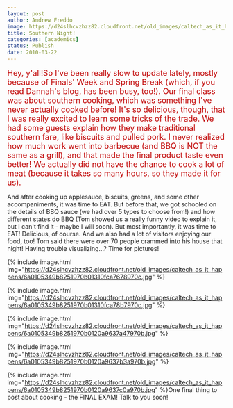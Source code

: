 ```yaml
---
layout: post
author: Andrew Freddo
image: https://d24slhcvzhzz82.cloudfront.net/old_images/caltech_as_it_happens/6a0105349b8251970b0120a963761a970b.jpg
title: Southern Night!
categories: [academics]
status: Publish
date: 2010-03-22
---
```



<span style="color: #c00000; font-size: 18px;">Hey, y'all!So I've been really slow to update lately, mostly because of Finals' Week and Spring Break (which, if you read Dannah's blog, has been busy, too!). Our final class was about southern cooking, which was something I've never actually cooked before! It's so delicious, though, that I was really excited to learn some tricks of the trade. We had some guests explain how they make traditional southern fare, like biscuits and pulled pork. I never realized how much work went into barbecue (and BBQ is NOT the same as a grill), and that made the final product taste even better! We actually did not have the chance to cook a lot of meat (because it takes so many hours, so they made it for us).

And after cooking up applesauce, biscuits, greens, and some other accompaniments, it was time to EAT. But before that, we got schooled on the details of BBQ sauce (we had over 5 types to choose from!) and how different states do BBQ (Tom showed us a really funny video to explain it, but I can't find it - maybe I will soon). But most importantly, it was time to EAT! Delicious, of course. And we also had a lot of visitors enjoying our food, too! Tom said there were over 70 people crammed into his house that night!
Having trouble visualizing...? Time for pictures!

{% include image.html img="https://d24slhcvzhzz82.cloudfront.net/old_images/caltech_as_it_happens/6a0105349b8251970b01310fca7678970c.jpg" %}

{% include image.html img="https://d24slhcvzhzz82.cloudfront.net/old_images/caltech_as_it_happens/6a0105349b8251970b01310fca78b7970c.jpg" %}

{% include image.html img="https://d24slhcvzhzz82.cloudfront.net/old_images/caltech_as_it_happens/6a0105349b8251970b0120a9637a47970b.jpg" %}

{% include image.html img="https://d24slhcvzhzz82.cloudfront.net/old_images/caltech_as_it_happens/6a0105349b8251970b0120a9637b3a970b.jpg" %}

{% include image.html img="https://d24slhcvzhzz82.cloudfront.net/old_images/caltech_as_it_happens/6a0105349b8251970b0120a9637c0a970b.jpg" %}One final thing to post about cooking - the FINAL EXAM! Talk to you soon!

